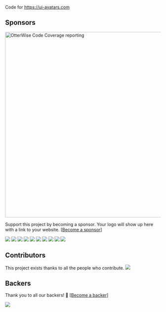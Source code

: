Code for https://ui-avatars.com


## Sponsors

<a href="https://otterwi.se?ref=ui-avatars-gh" target="_blank"><img style="width: 600px;" src="https://otterwi.se/images/ext/uiavatars-ad.png" alt="OtterWise Code Coverage reporting"></a>

Support this project by becoming a sponsor. Your logo will show up here with a link to your website. [[Become a sponsor](https://opencollective.com/ui-avatars#sponsor)]

<a href="https://opencollective.com/ui-avatars/sponsor/0/website" target="_blank"><img src="https://opencollective.com/ui-avatars/sponsor/0/avatar.svg"></a>
<a href="https://opencollective.com/ui-avatars/sponsor/1/website" target="_blank"><img src="https://opencollective.com/ui-avatars/sponsor/1/avatar.svg"></a>
<a href="https://opencollective.com/ui-avatars/sponsor/2/website" target="_blank"><img src="https://opencollective.com/ui-avatars/sponsor/2/avatar.svg"></a>
<a href="https://opencollective.com/ui-avatars/sponsor/3/website" target="_blank"><img src="https://opencollective.com/ui-avatars/sponsor/3/avatar.svg"></a>
<a href="https://opencollective.com/ui-avatars/sponsor/4/website" target="_blank"><img src="https://opencollective.com/ui-avatars/sponsor/4/avatar.svg"></a>
<a href="https://opencollective.com/ui-avatars/sponsor/5/website" target="_blank"><img src="https://opencollective.com/ui-avatars/sponsor/5/avatar.svg"></a>
<a href="https://opencollective.com/ui-avatars/sponsor/6/website" target="_blank"><img src="https://opencollective.com/ui-avatars/sponsor/6/avatar.svg"></a>
<a href="https://opencollective.com/ui-avatars/sponsor/7/website" target="_blank"><img src="https://opencollective.com/ui-avatars/sponsor/7/avatar.svg"></a>
<a href="https://opencollective.com/ui-avatars/sponsor/8/website" target="_blank"><img src="https://opencollective.com/ui-avatars/sponsor/8/avatar.svg"></a>
<a href="https://opencollective.com/ui-avatars/sponsor/9/website" target="_blank"><img src="https://opencollective.com/ui-avatars/sponsor/9/avatar.svg"></a>



## Contributors

This project exists thanks to all the people who contribute. 
<a href="https://github.com/LasseRafn/ui-avatars/graphs/contributors"><img src="https://opencollective.com/ui-avatars/contributors.svg?width=890&button=false" /></a>


## Backers

Thank you to all our backers! 🙏 [[Become a backer](https://opencollective.com/ui-avatars#backer)]

<a href="https://opencollective.com/ui-avatars#backers" target="_blank"><img src="https://opencollective.com/ui-avatars/backers.svg?width=890"></a>

